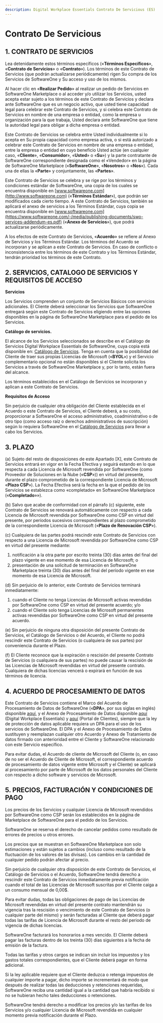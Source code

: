 ```yaml
---
description: Digital Workplace Essentials Contrato De Servicious (ES)
---
```


# Contrato De Servicious

## 1. CONTRATO DE SERVICIOS

Lea detenidamente estos términos específicos («**Términos Específicos**», «**Contrato de Servicios**» o «**Contrato**»). Los términos de este Contrato de Servicios (que podrán actualizarse periódicamente) rigen Su compra de los Servicios de SoftwareOne y Su acceso y uso de los mismos.

Al hacer clic en «**Realizar Pedido**» al realizar un pedido de Servicios en SoftwareOne Marketplace o al acceder y/o utilizar los Servicios, usted acepta estar sujeto a los términos de este Contrato de Servicios y declara ante SoftwareOne que es un negocio activo, que usted tiene capacidad legal para celebrar este Contrato de Servicios, y si celebra este Contrato de Servicios en nombre de una empresa o entidad, como la empresa u organización para la que trabaja, Usted declara ante SoftwareOne que tiene la autoridad legal para obligar a dicha empresa o entidad.

Este Contrato de Servicios se celebra entre Usted individualmente si lo acepta en Su propia capacidad como empresa activa, o si está autorizado a celebrar este Contrato de Servicios en nombre de una empresa o entidad, entre la empresa o entidad en cuyo beneficio Usted actúe (en cualquier caso, «**Cliente**», «**Consumidor**», «**Usted**» o «**Su**») y la parte contratante de SoftwareOne correspondiente designada como el «Vendedor» en la página de SoftwareOne Marketplace («**SoftwareOne**», «**Nosotros**» o «**Nos**»). Cada una de ellas la «**Parte**» y conjuntamente, las «**Partes**».

Este Contrato de Servicios se celebra y se rige por los términos y condiciones estándar de SoftwareOne, una copia de los cuales se encuentra disponible en [www.softwareone.com](http://www.softwareone.com) («**Términos Estándar**»), que podrán ser modificados cada cierto tiempo. A este Contrato de Servicios, también se aplicará el anexo de servicios a los Términos Estándar, cuya copia se encuentra disponible en [www.softwareone.com](https://www.softwareone.com/-/media/publishing-documents/swo-services-addendum-es.pdf) («**Anexo de Servicios**»), que podrá actualizarse periódicamente.

A los efectos de este Contrato de Servicios, «**Acuerdo**» se refiere al Anexo de Servicios y los Términos Estándar. Los términos del Acuerdo se incorporan y se aplican a este Contrato de Servicios. En caso de conflicto o inconsistencia entre los términos de este Contrato y los Términos Estándar, tendrán prioridad los términos de este Contrato.

## 2. SERVICIOS, CATALOGO DE SERVICIOS Y REQUISITOS DE ACCESO

**Servicios**

Los Servicios comprenden un conjunto de Servicios Básicos con servicios adicionales. El Cliente deberá seleccionar los Servicios que SoftwareOne entregará según este Contrato de Servicios eligiendo entre las opciones disponibles en la página de SoftwareOne Marketplace para el pedido de los Servicios.

**Catálogo de servicios.**

El alcance de los Servicios seleccionados se describe en el Catálogo de Servicios Digital Workplace Essentials de SoftwareOne, cuya copia está disponible en: [Catálogo de Servicios](https://www.softwareone.com/-/media/publishing-documents/swo-digital-workplace-essentials-catalog-es.pdf). Tenga en cuenta que la posibilidad del Cliente de traer sus propias Licencias de Microsoft («**BYOL**») y el Servicio complementario opcional no están disponibles si el Cliente solicita los Servicios a través de SoftwareOne Marketplace y, por lo tanto, están fuera del alcance.

Los términos establecidos en el Catálogo de Servicios se incorporan y aplican a este Contrato de Servicios.

**Requisitos de Acceso**

Sin perjuicio de cualquier otra obligación del Cliente establecida en el Acuerdo o este Contrato de Servicios, el Cliente deberá, a su costo, proporcionar a SoftwareOne el acceso administrativo, coadministrativo o de otro tipo (como acceso raíz o derechos administrativos de suscripción) según lo requiera SoftwareOne en el [Catálogo de Servicios](https://www.softwareone.com/-/media/publishing-documents/swo-digital-workplace-essentials-catalog-es.pdf)  para llevar a cabo los Servicios. &#x20;

## 3. PLAZO

(a) Sujeto del resto de disposiciones de este Apartado \[X], este Contrato de Servicios entrará en vigor en la Fecha Efectiva y seguirá estando en lo que respecta a cada Licencia de Microsoft revendida por SoftwareOne (como Proveedor de Soluciones en la Nube («**CSP**»)) en virtud del presente, durante el plazo comprometido de la correspondiente Licencia de Microsoft «**Plazo CSP**»). La Fecha Efectiva será la fecha en la que el pedido de los Servicios se establezca como «completado» en SoftwareOne Marketplace («**Completado**»»).

(b) Salvo que acabe de conformidad con el párrafo (c) siguiente, este Contrato de Servicios se renovará automáticamente con respecto a cada Licencia de Microsoft revendida por SoftwareOne como CSP en virtud del presente, por períodos sucesivos correspondientes al plazo comprometido de la correspondiente Licencia de Microsoft («**Plazo de Renovación CSP**»).

(c) Cualquiera de las partes podrá rescindir este Contrato de Servicios con respecto a una Licencia de Microsoft revendida por SoftwareOne como CSP en virtud del presente mediante:

1. notificación a la otra parte por escrito treinta (30) días antes del final del plazo vigente en ese momento de esa Licencia de Microsoft; o
2. presentación de una solicitud de terminación en SoftwareOne Marketplace treinta (30) días antes del final del período vigente en ese momento de esa Licencia de Microsoft.

(d) Sin perjuicio de lo anterior, este Contrato de Servicios terminará inmediatamente:

1. cuando el Cliente no tenga Licencias de Microsoft activas revendidas por SoftwareOne como CSP en virtud del presente acuerdo; y/o
2. cuando el Cliente solo tenga Licencias de Microsoft permanentes activas revendidas por SoftwareOne como CSP en virtud del presente acuerdo.

&#x20;(e) Sin perjuicio de ninguna otra disposición del presente Contrato de Servicios, el Catálogo de Servicios o del Acuerdo, el Cliente no podrá rescindir este Contrato de Servicios (o cualquiera de sus partes) por conveniencia durante el Plazo.

&#x20;(f) El Cliente reconoce que la expiración o rescisión del presente Contrato de Servicios (o cualquiera de sus partes) no puede causar la rescisión de las Licencias de Microsoft revendidas en virtud del presente contrato. Cualquiera de dichas licencias vencerá o expirará en función de sus términos de licencia.

## 4. ACUERDO DE PROCESAMIENTO DE DATOS

Este Contrato de Servicios contiene el Marco del Acuerdo de Procesamiento de Datos de SoftwareOne («**DPA**», por sus siglas en inglés) disponible [aquí](https://www.softwareone.com/-/media/publishing-documents/swo-framework-dpa-customer-es.pdf), y el Anexo de Procesamiento de Datos disponible [aquí](https://www.softwareone.com/-/media/publishing-documents/swo-data-processing-addendum-digital-workplace-essentials-es.pdf) (Digital Workplace Essentials) y [aquí](https://www.softwareone.com/-/media/publishing-documents/swo-data-processing-addendum-pyracloud-es.pdf) (Portal de Clientes), siempre que la ley de protección de datos aplicable requiera un DPA para el uso de los servicios de SoftwareOne. El DPA y el Anexo de Procesamiento de Datos sustituyen y reemplazan cualquier otro Acuerdo y Anexo de Tratamiento de datos firmado con anterioridad entre el Cliente y SoftwareOne relacionado con este Servicio específico.

Para evitar dudas, el Acuerdo de cliente de Microsoft del Cliente (o, en caso de no ser el Acuerdo de Cliente de Microsoft, el correspondiente acuerdo de procesamiento de datos vigente entre Microsoft y el Cliente) se aplicará al procesamiento por parte de Microsoft de los datos personales del Cliente con respecto a dicho software y servicios de Microsoft.

## 5. PRECIOS, FACTURACIÓN Y CONDICIONES DE PAGO

Los precios de los Servicios y cualquier Licencia de Microsoft revendidos por SoftwareOne como CSP serán los establecidos en la página de Marketplace de SoftwareOne para el pedido de los Servicios. &#x20;

SoftwareOne se reserva el derecho de cancelar pedidos como resultado de errores de precios u otros errores.

Los precios que se muestran en SoftwareOne Marketplace son solo estimaciones y están sujetos a cambios (incluso como resultado de la fluctuación de los valores de las divisas). Los cambios en la cantidad de cualquier pedido podrán afectar al precio.

Sin perjuicio de cualquier otra disposición de este Contrato de Servicios, el Catálogo de Servicios o el Acuerdo, SoftwareOne tendrá derecho a rescindir este Contrato de Servicios inmediatamente previa notificación cuando el total de las Licencias de Microsoft suscritas por el Cliente caiga a un consumo mensual de 0,00$.

Para evitar dudas, todas las obligaciones de pago de las Licencias de Microsoft revendidas en virtud del presente contrato mantendrán su vigencia tras la rescisión o vencimiento de este Contrato de Servicios (o cualquier parte del mismo) y serán facturadas al Cliente que deberá pagar todas las tarifas de Licencia de Microsoft durante el resto del periodo de vigencia de dichas licencias.

SoftwareOne facturará los honorarios a mes vencido. El Cliente deberá pagar las facturas dentro de los treinta (30) días siguientes a la fecha de emisión de la factura.

Todas las tarifas y otros cargos se indican sin incluir los impuestos y los gastos totales correspondientes, que el Cliente deberá pagar en forma adicional.

Si la ley aplicable requiere que el Cliente deduzca o retenga impuestos de cualquier importe a pagar, dicho importe se incrementará de modo que después de realizar todas las deducciones y retenciones requeridas, SoftwareOne reciba una cantidad igual a la cantidad que habría recibido si no se hubieran hecho tales deducciones o retenciones.

SoftwareOne tendrá derecho a modificar los precios y/o las tarifas de los Servicios y/o cualquier Licencia de Microsoft revendida en cualquier momento previa notificación durante el Plazo.
